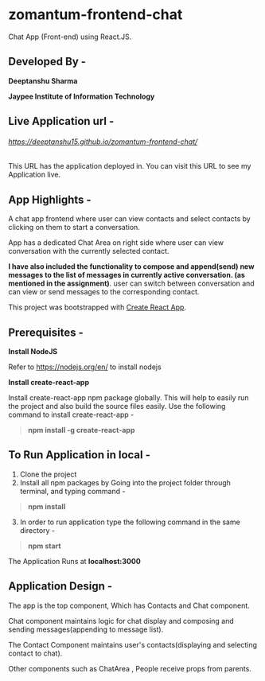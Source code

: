 # zomantum-frontend-chat
Chat App (Front-end) using React.JS.

## Developed By - 
**Deeptanshu Sharma**

**Jaypee Institute of Information Technology**

## Live Application url -
###### https://deeptanshu15.github.io/zomantum-frontend-chat/

This URL has the application deployed in. You can visit this URL to see my Application live.

## App Highlights -
A chat app frontend where user can view contacts and select contacts by clicking on them to start a conversation. 

App has a dedicated Chat Area on right side where user can view conversation with the currently selected contact. 

**I have also included the functionality to compose and append(send) new messages to the list of messages in currently active conversation. (as mentioned in the assignment)**. user can switch between conversation and can view or send messages to the corresponding contact.


This project was bootstrapped with [Create React App](https://github.com/facebook/create-react-app).

## Prerequisites - 
**Install NodeJS**

Refer to https://nodejs.org/en/ to install nodejs

**Install create-react-app**

Install create-react-app npm package globally. This will help to easily run the project and also build the source files easily. Use the following command to install create-react-app - 

> **npm install -g create-react-app**


## To Run Application in local -
1. Clone the project
2. Install all npm packages by Going into the project folder through terminal, and typing command - 

> **npm install**

3. In order to run application type the following command in the same directory - 

>**npm start**

The Application Runs at **localhost:3000**

## Application Design - 
The app is the top component, Which has Contacts and Chat component.

Chat component maintains logic for chat display and composing and sending messages(appending to message list).

The Contact Component maintains user's contacts(displaying and selecting contact to chat).

Other components such as ChatArea , People receive props from parents.
